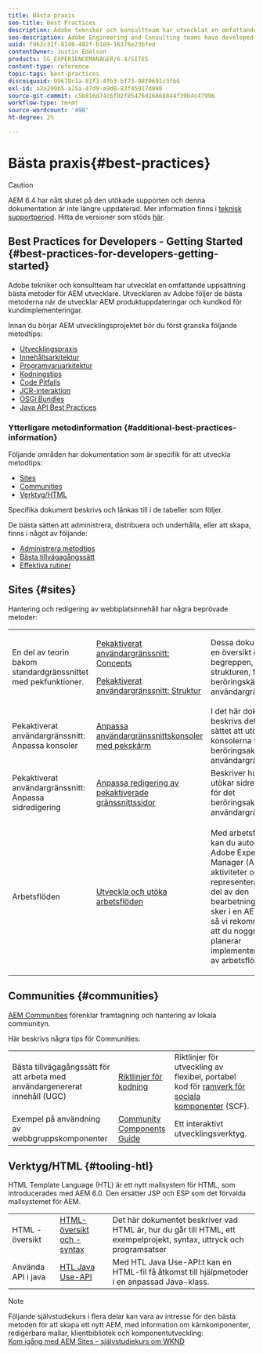 ```yaml
---
title: Bästa praxis
seo-title: Best Practices
description: Adobe tekniker och konsultteam har utvecklat en omfattande uppsättning bästa metoder för AEM utvecklare
seo-description: Adobe Engineering and Consulting teams have developed a comprehensive set of best practices for AEM developers
uuid: f962c31f-8140-482f-b189-16376e23bfed
contentOwner: Justin Edelson
products: SG_EXPERIENCEMANAGER/6.4/SITES
content-type: reference
topic-tags: best-practices
discoiquuid: 99678c1a-81f3-4fb3-bf73-98f0691c3fb6
exl-id: a2a299b5-a15a-47d9-a9d8-83f45917d080
source-git-commit: c5b816d74c6f02f85476d16868844f39b4c47996
workflow-type: tm+mt
source-wordcount: '498'
ht-degree: 2%

---
```


# Bästa praxis{#best-practices}

>[!CAUTION]
>
>AEM 6.4 har nått slutet på den utökade supporten och denna dokumentation är inte längre uppdaterad. Mer information finns i [teknisk supportperiod](https://helpx.adobe.com/support/programs/eol-matrix.html). Hitta de versioner som stöds [här](https://experienceleague.adobe.com/docs/).

## Best Practices for Developers - Getting Started {#best-practices-for-developers-getting-started}

Adobe tekniker och konsultteam har utvecklat en omfattande uppsättning bästa metoder för AEM utvecklare. Utvecklaren av Adobe följer de bästa metoderna när de utvecklar AEM produktuppdateringar och kundkod för kundimplementeringar.

Innan du börjar AEM utvecklingsprojektet bör du först granska följande metodtips:

* [Utvecklingspraxis](/help/sites-developing/development-practices.md)
* [Innehållsarkitektur](/help/sites-developing/content-architecture.md)
* [Programvaruarkitektur](/help/sites-developing/software-architecture.md)
* [Kodningstips](/help/sites-developing/coding-tips.md)
* [Code Pitfalls](/help/sites-developing/code-pitfalls.md)
* [JCR-interaktion](/help/sites-developing/jcr-integration.md)
* [OSGi Bundles](/help/sites-developing/osgi-bundles.md)
* [Java API Best Practices](https://experienceleague.adobe.com/docs/experience-manager-learn/foundation/development/understand-java-api-best-practices.html)

### Ytterligare metodinformation {#additional-best-practices-information}

Följande områden har dokumentation som är specifik för att utveckla metodtips:

* [Sites](#sites)
* [Communities](/help/sites-developing/best-practices.md#communities)
* [Verktyg/HTML](/help/sites-developing/best-practices.md#tooling-htl)

Specifika dokument beskrivs och länkas till i de tabeller som följer.

De bästa sätten att administrera, distribuera och underhålla, eller att skapa, finns i något av följande:

* [Administrera metodtips](/help/sites-administering/administer-best-practices.md)
* [Bästa tillvägagångssätt](/help/sites-authoring/best-practices.md)
* [Effektiva rutiner](/help/sites-deploying/best-practices.md)

## Sites {#sites}

Hantering och redigering av webbplatsinnehåll har några beprövade metoder:

<table> 
 <tbody>
  <tr>
   <td>En del av teorin bakom standardgränssnittet med pekfunktioner.</td> 
   <td><p><a href="/help/sites-developing/touch-ui-concepts.md">Pekaktiverat användargränssnitt: Concepts</a></p> <p><a href="/help/sites-developing/touch-ui-structure.md">Pekaktiverat användargränssnitt: Struktur</a></p> </td> 
   <td>Dessa dokument ger en översikt över begreppen, och strukturen, för det beröringskänsliga användargränssnittet.</td> 
  </tr>
  <tr>
   <td>Pekaktiverat användargränssnitt: Anpassa konsoler </td> 
   <td><a href="/help/sites-developing/customizing-consoles-touch.md">Anpassa användargränssnittskonsoler med pekskärm</a></td> 
   <td>I det här dokumentet beskrivs det bästa sättet att utöka konsolerna för det beröringsaktiverade användargränssnittet.</td> 
  </tr>
  <tr>
   <td>Pekaktiverat användargränssnitt: Anpassa sidredigering</td> 
   <td><a href="/help/sites-developing/customizing-page-authoring-touch.md">Anpassa redigering av pekaktiverade gränssnittssidor</a></td> 
   <td>Beskriver hur du utökar sidredigering för det beröringsaktiverade användargränssnittet.</td> 
  </tr>
  <tr>
   <td>Arbetsflöden</td> 
   <td><a href="/help/sites-developing/workflows-best-practices.md">Utveckla och utöka arbetsflöden</a></td> 
   <td><p>Med arbetsflöden kan du automatisera Adobe Experience Manager (AEM)-aktiviteter och representera en stor del av den bearbetning som sker i en AEM miljö, så vi rekommenderar att du noggrant planerar implementeringarna av arbetsflöden.</p> </td> 
  </tr>
 </tbody>
</table>

## Communities {#communities}

[AEM Communities](/help/communities/overview.md) förenklar framtagning och hantering av lokala communityn.

Här beskrivs några tips för Communities:

|  |  |  |
|---|---|---|
| Bästa tillvägagångssätt för att arbeta med användargenererat innehåll (UGC) | [Riktlinjer för kodning](/help/communities/code-guide.md) | Riktlinjer för utveckling av flexibel, portabel kod för [ramverk för sociala komponenter](/help/communities/scf.md) (SCF). |
| Exempel på användning av webbgruppskomponenter | [Community Components Guide](/help/communities/components-guide.md) | Ett interaktivt utvecklingsverktyg. |

## Verktyg/HTML {#tooling-htl}

HTML Template Language (HTL) är ett nytt mallsystem för HTML, som introducerades med AEM 6.0. Den ersätter JSP och ESP som det förvalda mallsystemet för AEM.

|  |  |  |
|---|---|---|
| HTML - översikt | [HTML-översikt och -syntax](https://helpx.adobe.com/experience-manager/htl/user-guide.html) | Det här dokumentet beskriver vad HTML är, hur du går till HTML, ett exempelprojekt, syntax, uttryck och programsatser |
| Använda API i java | [HTL Java Use-API](https://helpx.adobe.com/experience-manager/htl/using/use-api.html) | Med HTL Java Use-API:t kan en HTML-fil få åtkomst till hjälpmetoder i en anpassad Java-klass. |

>[!NOTE]
>
>Följande självstudiekurs i flera delar kan vara av intresse för den bästa metoden för att skapa ett nytt AEM, med information om kärnkomponenter, redigerbara mallar, klientbibliotek och komponentutveckling:\
>[Kom igång med AEM Sites – självstudiekurs om WKND](https://helpx.adobe.com/experience-manager/kt/sites/using/getting-started-wknd-tutorial-develop.html)
